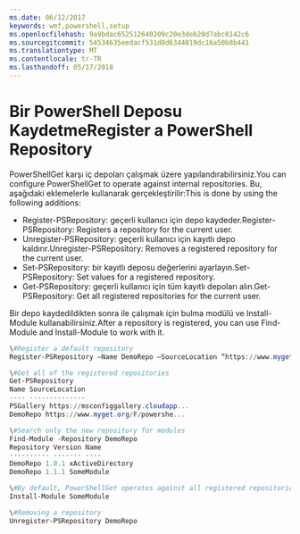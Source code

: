 ```yaml
---
ms.date: 06/12/2017
keywords: wmf,powershell,setup
ms.openlocfilehash: 9a9bdac652512640209c20e3deb20d7abc0142c6
ms.sourcegitcommit: 54534635eedacf531d8d6344019dc16a50b8b441
ms.translationtype: MT
ms.contentlocale: tr-TR
ms.lasthandoff: 05/17/2018
---
```

# <a name="register-a-powershell-repository"></a><span data-ttu-id="38f9b-102">Bir PowerShell Deposu Kaydetme</span><span class="sxs-lookup"><span data-stu-id="38f9b-102">Register a PowerShell Repository</span></span>
<span data-ttu-id="38f9b-103">PowerShellGet karşı iç depoları çalışmak üzere yapılandırabilirsiniz.</span><span class="sxs-lookup"><span data-stu-id="38f9b-103">You can configure PowerShellGet to operate against internal repositories.</span></span> <span data-ttu-id="38f9b-104">Bu, aşağıdaki eklemelerle kullanarak gerçekleştirilir:</span><span class="sxs-lookup"><span data-stu-id="38f9b-104">This is done by using the following additions:</span></span>
- <span data-ttu-id="38f9b-105">Register-PSRepository: geçerli kullanıcı için depo kaydeder.</span><span class="sxs-lookup"><span data-stu-id="38f9b-105">Register-PSRepository: Registers a repository for the current user.</span></span>
- <span data-ttu-id="38f9b-106">Unregister-PSRepository: geçerli kullanıcı için kayıtlı depo kaldırır.</span><span class="sxs-lookup"><span data-stu-id="38f9b-106">Unregister-PSRepository: Removes a registered repository for the current user.</span></span>
- <span data-ttu-id="38f9b-107">Set-PSRepository: bir kayıtlı deposu değerlerini ayarlayın.</span><span class="sxs-lookup"><span data-stu-id="38f9b-107">Set-PSRepository: Set values for a registered repository.</span></span>
- <span data-ttu-id="38f9b-108">Get-PSRepository: geçerli kullanıcı için tüm kayıtlı depoları alın.</span><span class="sxs-lookup"><span data-stu-id="38f9b-108">Get-PSRepository: Get all registered repositories for the current user.</span></span>

<span data-ttu-id="38f9b-109">Bir depo kaydedildikten sonra ile çalışmak için bulma modülü ve Install-Module kullanabilirsiniz.</span><span class="sxs-lookup"><span data-stu-id="38f9b-109">After a repository is registered, you can use Find-Module and Install-Module to work with it.</span></span>

```powershell
\#Register a default repository
Register-PSRepository –Name DemoRepo –SourceLocation “https://www.myget.org/F/powershellgetdemo/api/v2” –PublishLocation “<https://www.myget.org/F/powershellgetdemo/api/v2>/package” –InstallationPolicy –Trusted

\#Get all of the registered repositories
Get-PSRepository
Name SourceLocation
---- --------------
PSGallery https://msconfiggallery.cloudapp...
DemoRepo https://www.myget.org/F/powershe...

\#Search only the new repository for modules
Find-Module -Repository DemoRepo
Repository Version Name
---------- ------- ----
DemoRepo 1.0.1 xActiveDirectory
DemoRepo 1.1.1 SomeModule

\#By default, PowerShellGet operates against all registered repositories when none is specified. In this example, the “SomeModule” module is installed from the DemoRepo.
Install-Module SomeModule

\#Removing a repository
Unregister-PSRepository DemoRepo
```
